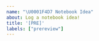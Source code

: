 ```yaml
---
name: "\U0001F4D7 Notebook Idea"
about: Log a notebook idea!
title: '[PRE]'
labels: ["prereview"]
---
```


```{include} ../../book/templates/editor-in-chief/eic-prereview-checklist.md
```